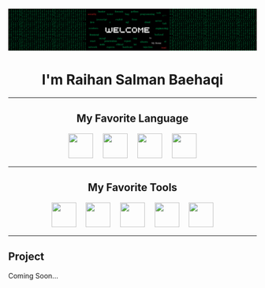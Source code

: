 

![Welcome](img/SampulLinkedin.png)
<h1 align="center"> I'm Raihan Salman Baehaqi </h1>

<hr>

<h2 align="center"> My Favorite Language </h2>

<p align="center">
  <img src="https://raw.githubusercontent.com/marwin1991/profile-technology-icons/refs/heads/main/icons/python.png" width="50" height="50"/>
  &nbsp;&nbsp;&nbsp;
  <img src="https://raw.githubusercontent.com/marwin1991/profile-technology-icons/refs/heads/main/icons/javascript.png" width="50" height="50"/>
  &nbsp;&nbsp;&nbsp;
  <img src="https://raw.githubusercontent.com/marwin1991/profile-technology-icons/refs/heads/main/icons/c.png" width="50" height="50"/>
  &nbsp;&nbsp;&nbsp;
  <img src="https://raw.githubusercontent.com/marwin1991/profile-technology-icons/refs/heads/main/icons/php.png" width="50" height="50"/>
</p>

<hr>

<h2 align="center"> My Favorite Tools </h2>

<p align="center">
  <img src="https://raw.githubusercontent.com/marwin1991/profile-technology-icons/refs/heads/main/icons/windows.png" width="50" height="50"/>
  &nbsp;&nbsp;&nbsp;
  <img src="https://raw.githubusercontent.com/marwin1991/profile-technology-icons/refs/heads/main/icons/linux.png" width="50" height="50"/>
  &nbsp;&nbsp;&nbsp;
  <img src="https://raw.githubusercontent.com/marwin1991/profile-technology-icons/refs/heads/main/icons/kali_linux.png" width="50" height="50"/>
  &nbsp;&nbsp;&nbsp;
  <img src="https://raw.githubusercontent.com/marwin1991/profile-technology-icons/refs/heads/main/icons/docker.png" width="50" height="50"/>
  &nbsp;&nbsp;&nbsp;
  <img src="https://raw.githubusercontent.com/marwin1991/profile-technology-icons/refs/heads/main/icons/mysql.png" width="50" height="50"/>
</p>

<hr>

## Project

<p> Coming Soon...</p>
